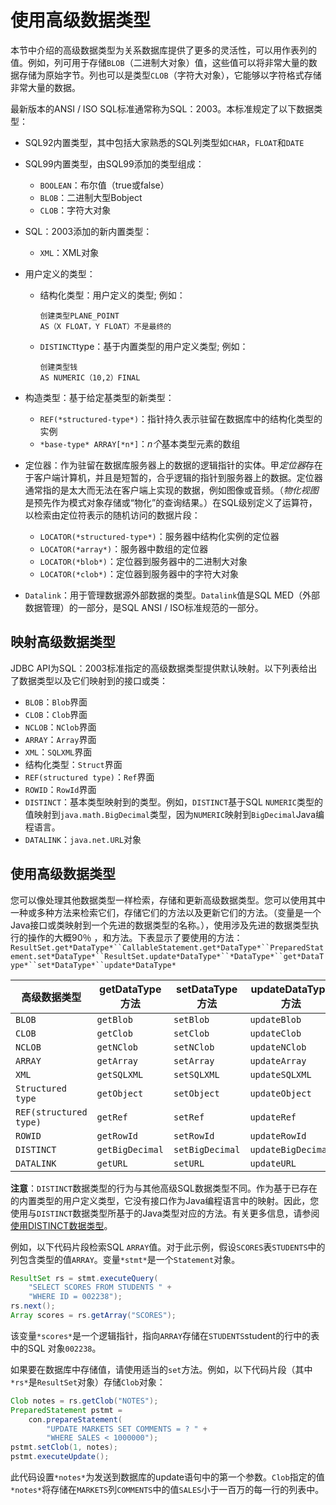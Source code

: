 # 使用高级数据类型

本节中介绍的高级数据类型为关系数据库提供了更多的灵活性，可以用作表列的值。例如，列可用于存储`BLOB`（二进制大对象）值，这些值可以将非常大量的数据存储为原始字节。列也可以是类型`CLOB`（字符大对象），它能够以字符格式存储非常大量的数据。

最新版本的ANSI / ISO SQL标准通常称为SQL：2003。本标准规定了以下数据类型：

- SQL92内置类型，其中包括大家熟悉的SQL列类型如`CHAR`，`FLOAT`和`DATE`

- SQL99内置类型，由SQL99添加的类型组成：

  - `BOOLEAN`：布尔值（true或false）
  - `BLOB`：二进制大型Bobject
  - `CLOB`：字符大对象

- SQL：2003添加的新内置类型：

  - `XML`：XML对象

- 用户定义的类型：

  - 结构化类型：用户定义的类型; 例如：

    ```
    创建类型PLANE_POINT
    AS（X FLOAT，Y FLOAT）不是最终的
    ```

  - `DISTINCT`type：基于内置类型的用户定义类型; 例如：

    ```
    创建类型钱
    AS NUMERIC（10,2）FINAL
    ```

- 构造类型：基于给定基类型的新类型：

  - `REF(*structured-type*)`：指针持久表示驻留在数据库中的结构化类型的实例
  - `*base-type* ARRAY[*n*]`：*n个*基本类型元素的数组

- 定位器：作为驻留在数据库服务器上的数据的逻辑指针的实体。甲*定位器*存在于客户端计算机，并且是短暂的，合乎逻辑的指针到服务器上的数据。定位器通常指的是太大而无法在客户端上实现的数据，例如图像或音频。（*物化视图*是预先作为模式对象存储或“物化”的查询结果。）在SQL级别定义了运算符，以检索由定位符表示的随机访问的数据片段：

  - `LOCATOR(*structured-type*)`：服务器中结构化实例的定位器
  - `LOCATOR(*array*)`：服务器中数组的定位器
  - `LOCATOR(*blob*)`：定位器到服务器中的二进制大对象
  - `LOCATOR(*clob*)`：定位器到服务器中的字符大对象

- `Datalink`：用于管理数据源外部数据的类型。`Datalink`值是SQL MED（外部数据管理）的一部分，是SQL ANSI / ISO标准规范的一部分。

## 映射高级数据类型

JDBC API为SQL：2003标准指定的高级数据类型提供默认映射。以下列表给出了数据类型以及它们映射到的接口或类：

- `BLOB`：`Blob`界面
- `CLOB`：`Clob`界面
- `NCLOB`：`NClob`界面
- `ARRAY`：`Array`界面
- `XML`：`SQLXML`界面
- 结构化类型：`Struct`界面
- `REF(structured type)`：`Ref`界面
- `ROWID`：`RowId`界面
- `DISTINCT`：基本类型映射到的类型。例如，`DISTINCT`基于SQL `NUMERIC`类型的值映射到`java.math.BigDecimal`类型，因为`NUMERIC`映射到`BigDecimal`Java编程语言。
- `DATALINK`：`java.net.URL`对象

## 使用高级数据类型

您可以像处理其他数据类型一样检索，存储和更新高级数据类型。您可以使用其中一种或多种方法来检索它们，存储它们的方法以及更新它们的方法。（变量是一个Java接口或类映射到一个先进的数据类型的名称。），使用涉及先进的数据类型执行的操作的大概90％ ，和方法。下表显示了要使用的方法：`ResultSet.get*DataType*``CallableStatement.get*DataType*``PreparedStatement.set*DataType*``ResultSet.update*DataType*``*DataType*``get*DataType*``set*DataType*``update*DataType*`

| **高级数据类型**       | **getDataType 方法** | **setDataType 方法** | **updateDataType 方法** |
| ---------------------- | -------------------- | -------------------- | ----------------------- |
| `BLOB`                 | `getBlob`            | `setBlob`            | `updateBlob`            |
| `CLOB`                 | `getClob`            | `setClob`            | `updateClob`            |
| `NCLOB`                | `getNClob`           | `setNClob`           | `updateNClob`           |
| `ARRAY`                | `getArray`           | `setArray`           | `updateArray`           |
| `XML`                  | `getSQLXML`          | `setSQLXML`          | `updateSQLXML`          |
| `Structured type`      | `getObject`          | `setObject`          | `updateObject`          |
| `REF(structured type)` | `getRef`             | `setRef`             | `updateRef`             |
| `ROWID`                | `getRowId`           | `setRowId`           | `updateRowId`           |
| `DISTINCT`             | `getBigDecimal`      | `setBigDecimal`      | `updateBigDecimal`      |
| `DATALINK`             | `getURL`             | `setURL`             | `updateURL`             |

**注意**：`DISTINCT`数据类型的行为与其他高级SQL数据类型不同。作为基于已存在的内置类型的用户定义类型，它没有接口作为Java编程语言中的映射。因此，您使用与`DISTINCT`数据类型所基于的Java类型对应的方法。有关更多信息，请参阅[使用DISTINCT数据类型](https://docs.oracle.com/javase/tutorial/jdbc/basics/distinct.html)。

例如，以下代码片段检索SQL `ARRAY`值。对于此示例，假设`SCORES`表`STUDENTS`中的列包含类型的值`ARRAY`。变量`*stmt*`是一个`Statement`对象。

```java
ResultSet rs = stmt.executeQuery(
    "SELECT SCORES FROM STUDENTS " +
    "WHERE ID = 002238");
rs.next();
Array scores = rs.getArray("SCORES");
```

该变量`*scores*`是一个逻辑指针，指向`ARRAY`存储在`STUDENTS`student的行中的表中的SQL 对象`002238`。

如果要在数据库中存储值，请使用适当的`set`方法。例如，以下代码片段（其中`*rs*`是`ResultSet`对象）存储`Clob`对象：

```java
Clob notes = rs.getClob("NOTES");
PreparedStatement pstmt =
    con.prepareStatement(
        "UPDATE MARKETS SET COMMENTS = ? " +
        "WHERE SALES < 1000000");
pstmt.setClob(1, notes);
pstmt.executeUpdate();
```

此代码设置`*notes*`为发送到数据库的update语句中的第一个参数。`Clob`指定的值`*notes*`将存储在`MARKETS`列`COMMENTS`中的值`SALES`小于一百万的每一行的列表中。